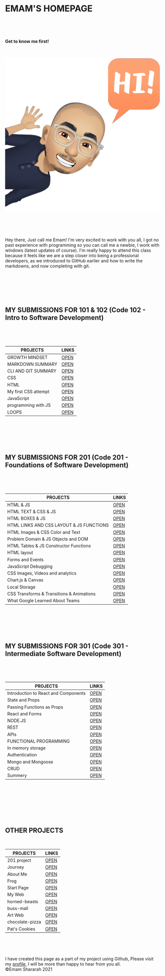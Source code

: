  <head>
  <link rel="shortcut icon" href="file:///C:/Users/STUDENT/Desktop/WhatsApp%20Image%202021-08-10%20at%209.27.56%20PM.jpeg" type="image/x-icon">
 </head>

# EMAM'S HOMEPAGE

&nbsp;

&nbsp;

**Get to know me first!**

&nbsp;

![ME](ME1.PNG)

&nbsp;

&nbsp;

Hey there, Just call me Emam! I'm very excited to work with you all, I got no past experience with programming so you can call me a newbie, I work with windows (latest updates of course). I'm really happy to attend this class because it feels like we are a step closer into being a professional developers, as we introduced to GitHub earlier and how to write the markdowns, and now completing with git.

&nbsp;

&nbsp;

&nbsp;

## MY SUBMISSIONS FOR 101 & 102 (Code 102 - Intro to Software Development)

&nbsp;

&nbsp;

| PROJECTS             | LINKS                                                  |
| -------------------- | ------------------------------------------------------ |
| GROWTH MINDSET       | [OPEN](https://emam96.github.io/reading-notes/LAB01)   |
| MARKDOWN SUMMARY     | [OPEN](https://emam96.github.io/reading-notes/Read:01) |
| CLI AND GIT SUMMARY  | [OPEN](https://emam96.github.io/reading-notes/Read:02) |
| CSS                  | [OPEN](https://emam96.github.io/reading-notes/Read:04) |
| HTML                 | [OPEN](https://emam96.github.io/reading-notes/Read:03) |
| My first CSS attempt | [OPEN](https://emam96.github.io/Digital-Art/)          |
| JavaScript           | [OPEN](https://emam96.github.io/reading-notes/Read:06) |
| programming with JS  | [OPEN](https://emam96.github.io/reading-notes/Read:07) |
| LOOPS                | [OPEN](https://emam96.github.io/reading-notes/Read:08) |

&nbsp;

&nbsp;

&nbsp;

## MY SUBMISSIONS FOR 201 (Code 201 - Foundations of Software Development)

&nbsp;

&nbsp;

| PROJECTS                                  | LINKS                                                    |
| ----------------------------------------- | -------------------------------------------------------- | 
| HTML & JS                                 | [OPEN](https://emam96.github.io/reading-notes/Class-01)  |
| HTML TEXT & CSS & JS                      | [OPEN](https://emam96.github.io/reading-notes/Class-02)  |
| HTML BOXES & JS                           | [OPEN](https://emam96.github.io/reading-notes/Class-03)  |
| HTML LINKS AND CSS LAYOUT & JS FUNCTIONS  | [OPEN](https://emam96.github.io/reading-notes/Class-04)  |     
| HTML Images & CSS Color and Text          | [OPEN](https://emam96.github.io/reading-notes/Class-05)  |     
| Problem Domain & JS Objects and DOM       | [OPEN](https://emam96.github.io/reading-notes/Class-06)  |     
| HTML Tables & JS Constructor Functions    | [OPEN](https://emam96.github.io/reading-notes/Class-07)  |    
| HTML layout                               | [OPEN](https://emam96.github.io/reading-notes/Class-08)  |     
| Forms and Events                          | [OPEN](https://emam96.github.io/reading-notes/Class-09)  |
| JavaScript Debugging                      | [OPEN](https://emam96.github.io/reading-notes/Class-10)  |
| CSS Images, Videos and analytics          | [OPEN](https://emam96.github.io/reading-notes/Class-11)  |
| Chart.js & Canvas                         | [OPEN](https://emam96.github.io/reading-notes/Class-12)  |
| Local Storage                             | [OPEN](https://emam96.github.io/reading-notes/Class-13)  |
| CSS Transforms & Transitions & Animations | [OPEN](https://emam96.github.io/reading-notes/Class-14a) |
| What Google Learned About Teams           | [OPEN](https://emam96.github.io/reading-notes/Class-14b) |


&nbsp;

&nbsp;

&nbsp;

## MY SUBMISSIONS FOR 301 (Code 301 - Intermediate Software Development)

&nbsp;

&nbsp;

| PROJECTS                                  | LINKS                                                    |
| ----------------------------------------- | -------------------------------------------------------- | 
| Introduction to React and Components      | [OPEN](https://emam96.github.io/reading-notes/lec01)     |
| State and Props                           | [OPEN](https://emam96.github.io/reading-notes/lec02)     |
| Passing Functions as Props                | [OPEN](https://emam96.github.io/reading-notes/lec03)     |
| React and Forms                           | [OPEN](https://emam96.github.io/reading-notes/lec04)     |
|  NODE.JS                                  | [OPEN](https://emam96.github.io/reading-notes/lec06)     |
|  REST                                     | [OPEN](https://emam96.github.io/reading-notes/lec07)     |
|  APIs                                     | [OPEN](https://emam96.github.io/reading-notes/lec08)     |
| FUNCTIONAL PROGRAMMING                    | [OPEN](https://emam96.github.io/reading-notes/lec09)     |
| In memory storage                         | [OPEN](https://emam96.github.io/reading-notes/lec10)     |
| Authentication                            | [OPEN](https://emam96.github.io/reading-notes/lec11)     |
| Mongo and Mongoose                        | [OPEN](https://emam96.github.io/reading-notes/lec12)     |
| CRUD                                      | [OPEN](https://emam96.github.io/reading-notes/lec13)     |
| Summery                                   | [OPEN](https://emam96.github.io/reading-notes/lec15)     |


&nbsp;

&nbsp;

&nbsp;

&nbsp;

## OTHER PROJECTS

&nbsp;

| PROJECTS      | LINKS                                              |
| ----------    | -------------------------------------------------- | 
| 201 project   | [OPEN](https://tee-corp.github.io/Wild-Tee/)       |
| Journey       | [OPEN](https://emam96.github.io/Temp/)             |
| About Me      | [OPEN](https://emam96.github.io/Class2Lab/)        |     
| Frog          | [OPEN](https://emam96.github.io/FROG/)             |     
| Start Page    | [OPEN](https://emam96.github.io/START-PAGE/)       |     
| My Web        | [OPEN](https://emam96.github.io/TEST/)             |  
|horned-beasts  | [OPEN](https://friendly-morse-08cf73.netlify.app/) |   
|buss-mall      | [OPEN](https://emam96.github.io/bus-mall/)         |
|Art Web        | [OPEN](https://emam96.github.io/Digital-Art/)      |
|chocolate-pizza| [OPEN](https://emam96.github.io/chocolate-pizza/)  |
|Pat's Cookies  | [OPEN](https://emam96.github.io/cookie-stand/#menu)|


&nbsp;

&nbsp;

I have created this page as a part of my project using Github, Please visit my [profile](https://github.com/Emam96), I will be more than happy to hear from you all. &nbsp; &nbsp; &nbsp; &nbsp;&nbsp;&nbsp;&nbsp;&nbsp;&nbsp;&nbsp;&nbsp;&nbsp;&nbsp;&nbsp;&nbsp;&nbsp;&nbsp;&nbsp; ©Emam Shararah 2021
